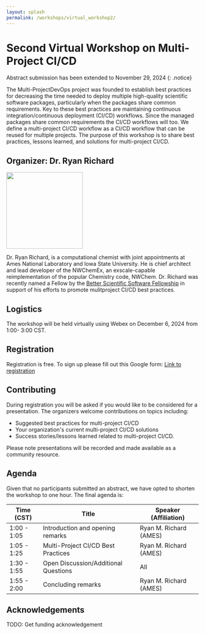 ```yaml
---
layout: splash
permalink: /workshops/virtual_workshop2/
---
```


# Second Virtual Workshop on Multi-Project CI/CD

Abstract submission has been extended to November 29, 2024
{: .notice}

The Multi-ProjectDevOps project was founded to establish best practices for
decreasing the time needed to deploy multiple high-quality scientific software
packages, particularly when the packages share common requirements. Key to
these best practices are maintaining continuous integration/continuous
deployment (CI/CD) workflows. Since the managed packages share common
requirements the CI/CD workflows will too. We define a multi-project CI/CD
workflow as a CI/CD workflow that can be reused for multiple projects. The
purpose of this workshop is to share best practices, lessons learned, and
solutions for multi-project CI/CD.

## Organizer: Dr. Ryan Richard

<img src="../../assets/ryan_m_richard.jpg" width="200">

Dr. Ryan Richard, is a computational chemist with joint appointments at
Ames National Laboratory and Iowa State University. He is chief architect and
lead developer of the NWChemEx, an exscale-capable reimplementation of the
popular Chemistry code, NWChem. Dr. Richard was recently named a Fellow by the
[Better Scientific Software Fellowship](https://bssw.io/pages/bssw-fellowship-program)
in support of his efforts to promote mulitproject CI/CD best practices.

## Logistics

The workshop will be held virtually using Webex on December 6, 2024 from 1:00-
3:00 CST.

## Registration

Registration is free. To sign up please fill out this Google form:
[Link to registration](https://forms.gle/i28cDdMVGUdFdDzx8)

## Contributing

During registration you will be asked if you would like to be considered for
a presentation. The organizers welcome contributions on topics including:

- Suggested best practices for multi-project CI/CD
- Your organization's current multi-project CI/CD solutions
- Success stories/lessons learned related to multi-project CI/CD.

Please note presentations will be recorded and made available as a community
resource.

## Agenda

Given that no participants submitted an abstract, we have opted to shorten the
workshop to one hour. The final agenda is:

| Time (CST)  | Title                                | Speaker (Affiliation)  |
| ----------- | ------------------------------------ | ---------------------- |
| 1:00 - 1:05 | Introduction and opening remarks     | Ryan M. Richard (AMES) |
| 1:05 - 1:25 | Multi-Project CI/CD Best Practices   | Ryan M. Richard (AMES) |
| 1:30 - 1:55 | Open Discussion/Additional Questions | All                    |
| 1:55 - 2:00 | Concluding remarks                   | Ryan M. Richard (AMES) |

## Acknowledgements

TODO: Get funding acknowledgement
